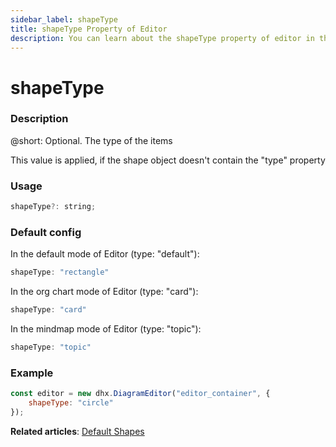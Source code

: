 ```yaml
---
sidebar_label: shapeType
title: shapeType Property of Editor
description: You can learn about the shapeType property of editor in the documentation of the DHTMLX JavaScript Diagram library. Browse developer guides and API reference, try out code examples and live demos, and download a free 30-day evaluation version of DHTMLX Diagram.
---
```


# shapeType

### Description

@short: Optional. The type of the items

This value is applied, if the shape object doesn't contain the "type" property

### Usage

~~~jsx
shapeType?: string;
~~~

### Default config

In the default mode of Editor (type: "default"):

~~~jsx
shapeType: "rectangle"
~~~

In the org chart mode of Editor (type: "card"):

~~~jsx
shapeType: "card"
~~~

In the mindmap mode of Editor (type: "topic"):

~~~jsx
shapeType: "topic"
~~~

### Example

~~~jsx
const editor = new dhx.DiagramEditor("editor_container", {
    shapeType: "circle"
});
~~~

**Related articles**:  [Default Shapes](../../../shapes/default_shapes/)
